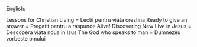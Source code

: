 English:

Lessons for Christian Living 		 = Lectii pentru viata crestina
Ready to give an answer		 		 = Pregatit pentru a raspunde
Alive! Discovering New Live in Jesus = Descopera viata noua in Isus
The God who speaks to man			 = Dumnezeu vorbeste omului
